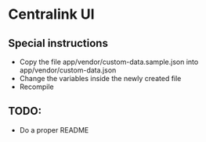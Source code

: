 # Centralink UI

## Special instructions

- Copy the file app/vendor/custom-data.sample.json into app/vendor/custom-data.json
- Change the variables inside the newly created file
- Recompile


## TODO:

- Do a proper README    